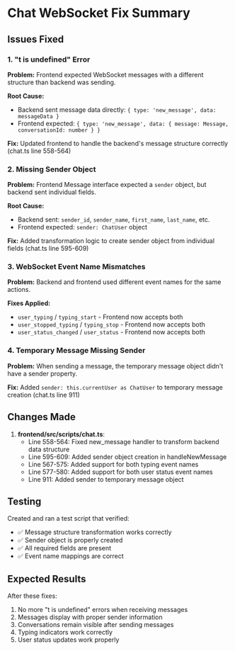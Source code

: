# Chat WebSocket Fix Summary

## Issues Fixed

### 1. "t is undefined" Error

**Problem:** Frontend expected WebSocket messages with a different structure than backend was sending.

**Root Cause:**

- Backend sent message data directly: `{ type: 'new_message', data: messageData }`
- Frontend expected: `{ type: 'new_message', data: { message: Message, conversationId: number } }`

**Fix:** Updated frontend to handle the backend's message structure correctly (chat.ts line 558-564)

### 2. Missing Sender Object

**Problem:** Frontend Message interface expected a `sender` object, but backend sent individual fields.

**Root Cause:**

- Backend sent: `sender_id`, `sender_name`, `first_name`, `last_name`, etc.
- Frontend expected: `sender: ChatUser` object

**Fix:** Added transformation logic to create sender object from individual fields (chat.ts line 595-609)

### 3. WebSocket Event Name Mismatches

**Problem:** Backend and frontend used different event names for the same actions.

**Fixes Applied:**

- `user_typing` / `typing_start` - Frontend now accepts both
- `user_stopped_typing` / `typing_stop` - Frontend now accepts both
- `user_status_changed` / `user_status` - Frontend now accepts both

### 4. Temporary Message Missing Sender

**Problem:** When sending a message, the temporary message object didn't have a sender property.

**Fix:** Added `sender: this.currentUser as ChatUser` to temporary message creation (chat.ts line 911)

## Changes Made

1. **frontend/src/scripts/chat.ts**:
   - Line 558-564: Fixed new_message handler to transform backend data structure
   - Line 595-609: Added sender object creation in handleNewMessage
   - Line 567-575: Added support for both typing event names
   - Line 577-580: Added support for both user status event names
   - Line 911: Added sender to temporary message object

## Testing

Created and ran a test script that verified:

- ✅ Message structure transformation works correctly
- ✅ Sender object is properly created
- ✅ All required fields are present
- ✅ Event name mappings are correct

## Expected Results

After these fixes:

1. No more "t is undefined" errors when receiving messages
2. Messages display with proper sender information
3. Conversations remain visible after sending messages
4. Typing indicators work correctly
5. User status updates work properly
